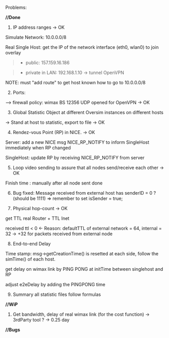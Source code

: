 Problems:

**//Done**

1. IP address ranges -> OK

Simulate Network: 10.0.0.0/8

Real Single Host: get the IP of the network interface (eth0, wlan0) to join overlay

> - public: 157.159.16.186

> - private in LAN: 192.168.1.10 -> tunnel OpenVPN

NOTE: must "add route" to get host known how to go to 10.0.0.0/8

2. Ports:

--> firewall policy: wimax BS 12356 UDP opened for OpenVPN -> OK

3. Global Statistic Object at different Oversim instances on different hosts

-> Stand at host to statistic, export to file -> OK

4. Rendez-vous Point (RP) in NICE. -> OK

Server: add a new NICE msg NICE\_RP\_NOTIFY to inform SingleHost immediately when RP changed

SingleHost: update RP by receiving NICE\_RP\_NOTIFY from server

5. Loop video sending to assure that all nodes send/receive each other -> OK

Finish time : manually after all node sent done

6. Bug fixed: Message received from external host has senderID = 0 ? (should be 1111) => remember to set isSender = true;


7. Physical hop-count -> OK

get TTL real Router + TTL Inet

received ttl < 0 <- Reason: defaultTTL of external network = 64, internal = 32 -> +32 for packets received from external node

8. End-to-end Delay

Time stamp: msg->getCreationTime() is resetted at each side, follow the simTime() of each host.

get delay on wimax link by PING PONG at initTime between singlehost and RP

adjust e2eDelay by adding the PINGPONG time

9. Summary all statistic files follow formulas

**//WiP**

1. Get bandwidth, delay of real wimax link
(for the cost function)
-> 3rdParty tool ? -> 0.25 day


**//Bugs**